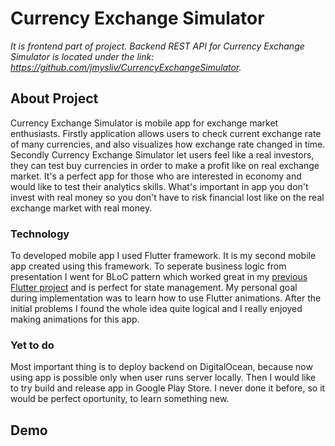 Currency Exchange Simulator
===
*It is frontend part of project. Backend REST API for Currency Exchange Simulator is located under the link: https://github.com/jmysliv/CurrencyExchangeSimulator.*

## About Project
Currency Exchange Simulator is mobile app for exchange market enthusiasts. Firstly application allows users to check current exchange rate of many currencies, and also visualizes how exchange rate changed in time. Secondly Currency Exchange Simulator let users feel like a real investors, they can test buy currencies in order to make a profit like on real exchange market. It's a perfect app for those who are interested in economy and would like to test their analytics skills. What's important in app you don't invest with real money so you don't have to risk financial lost like on the real exchange market with real money.

### Technology
To developed mobile app I used Flutter framework. It is my second mobile app created using this framework. To seperate business logic from presentation I went for BLoC pattern which worked great in my [previous Flutter project](https://github.com/jmysliv/na-stok-app) and is perfect for state management. My personal goal during implementation was to learn how to use Flutter animations. After the initial problems I found the whole idea quite logical and I really enjoyed making animations for this app. 

### Yet to do
Most important thing is to deploy backend on DigitalOcean, because now using app is possible only when user runs server locally. Then I would like to try build and release app in Google Play Store. I never done it before, so it would be perfect oportunity, to learn something new.

## Demo
